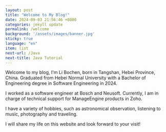 ```yaml
---
layout: post
title: "Welcome to My Blog!"
date: 2024-09-03 21:56:46 +0800
categories: jekyll update
permalink: /welcome
background: '/assets/images/banner.jpg'
sticky: true
language: "en"
item: list
next-url: /Java
next-title: Java Tutorial
---
```


Welcome to my blog, I'm Li Bochen, born in Tangshan, Hebei Province, China. Graduated from Hebei Normal University with
a Bachelor of Engineering degree in Software Engineering in 2024.

I worked as a software engineer at Bosch and Neusoft. Currently, I am in charge of technical support for ManageEngine products in Zoho.

I have a variety of hobbies, such as astronomical observation, listening to music, photography and traveling.

I will share my life on this website and look forward to your visit!
